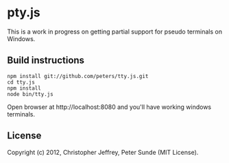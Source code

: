 # pty.js 

This is a work in progress on getting partial support for pseudo terminals on Windows.

## Build instructions
    npm install git://github.com/peters/tty.js.git
    cd tty.js
    npm install
    node bin/tty.js
    
Open browser at http://localhost:8080 and you'll have working windows terminals.

## License

Copyright (c) 2012, Christopher Jeffrey, Peter Sunde (MIT License).

